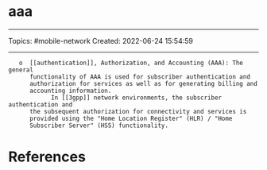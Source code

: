 # aaa
---
Topics: #mobile-network 
Created: 2022-06-24 15:54:59

---

```ad-quote
   o  [[authentication]], Authorization, and Accounting (AAA): The general
      functionality of AAA is used for subscriber authentication and
      authorization for services as well as for generating billing and
      accounting information.
			In [[3gpp]] network environments, the subscriber authentication and
      the subsequent authorization for connectivity and services is
      provided using the "Home Location Register" (HLR) / "Home
      Subscriber Server" (HSS) functionality.
```

# References
